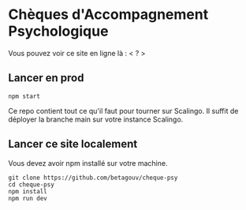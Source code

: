# Chèques d'Accompagnement Psychologique
Vous pouvez voir ce site en ligne là : < ? >


## Lancer en prod

```
npm start
```

Ce repo contient tout ce qu'il faut pour tourner sur Scalingo. Il suffit de déployer la branche main sur votre instance Scalingo.


## Lancer ce site localement
Vous devez avoir npm installé sur votre machine.

```
git clone https://github.com/betagouv/cheque-psy
cd cheque-psy
npm install
npm run dev
```

